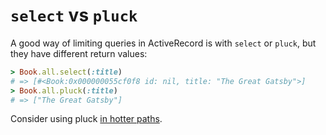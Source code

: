 # `select` vs `pluck`

A good way of limiting queries in ActiveRecord is with `select` or `pluck`, but
they have different return values:

```ruby
> Book.all.select(:title)
# => [#<Book:0x000000055cf0f8 id: nil, title: "The Great Gatsby">]
> Book.all.pluck(:title)
# => ["The Great Gatsby"]
```

Consider using pluck
[in hotter paths](http://gavinmiller.io/2013/getting-to-know-pluck-and-select/).
